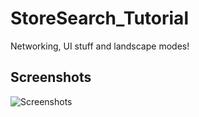 # StoreSearch_Tutorial

Networking, UI stuff and landscape modes!

## Screenshots
![Screenshots](https://gcdnb.pbrd.co/images/XcOKBDApeWl7.png?o=1)
